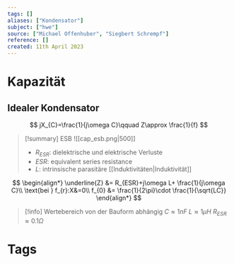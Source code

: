 ```yaml
---
tags: []
aliases: ["Kondensator"]
subject: ["hwe"]
source: ["Michael Offenhuber", "Siegbert Schrempf"]
reference: []
created: 11th April 2023
---
```


# Kapazität
## Idealer Kondensator
$$
jX_{C}=\frac{1}{j\omega C}\qquad Z\approx \frac{1}{f}
$$
> [!summary] ESB
> ![[cap_esb.png|500]]
> - $R_{ESR}$: dielektrische und elektrische Verluste
> - $ESR$: equivalent series resistance
> - $L$: intrinsische parasitäre [[Induktivitäten|Induktivität]]

$$
\begin{align*}
\underline{Z} &= R_{ESR}+j\omega L+ \frac{1}{j\omega C}\\
\text{bei } f_{r}:X&=0\\
f_{0} &= \frac{1}{2\pi}\cdot \frac{1}{\sqrt{LC}}
\end{align*}
$$
> [!info] Wertebereich von der Bauform abhängig
> $C\approx1nF$
> $L\approx1\mu H$
> $R_{ESR}\approx0.1\Omega$

# Tags